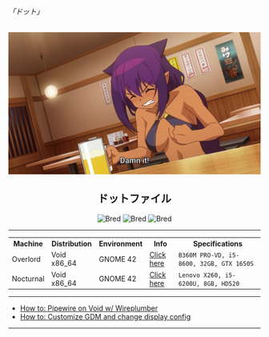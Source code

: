 <h6>「ドット」</h6>
<p align="center">
  <img src="images/banner1.jpg" alt="Bred">
</p>

<h2 align="center">ドットファイル</h2>

<p align="center">
  <img src="https://forthebadge.com/images/badges/compatibility-club-penguin.svg" alt="Bred">
  <img src="https://forthebadge.com/images/badges/just-plain-nasty.svg" alt="Bred">
  <img src="https://forthebadge.com/images/badges/built-with-swag.svg" alt="Bred">
</p>

** **

 <table align="center">
  <tr>
    <th>Machine</th>
    <th>Distribution</th>
    <th>Environment</th>
    <th>Info</th>
    <th>Specifications</th>
  </tr>
  <tr>
    <td>Overlord</td>
    <td>Void x86_64</td>
    <td>GNOME 42</td>
    <td>
      <a href="https://github.com/czarhex/dotfiles/blob/main/c/OVERLORD.md">Click here</a> 
    </td>
    <td>
      <code>B360M PRO-VD, i5-8600, 32GB, GTX 1650S</code>
    </td>
  </tr>
  <tr>
    <td>Nocturnal</td>
    <td>Void x86_64</td>
    <td>GNOME 42</td>
    <td>
      <a href="https://github.com/czarhex/dotfiles/blob/main/c/NOCTURNAL.md">Click here</a> 
    </td>
    <td>
      <code>Lenovo X260, i5-6200U, 8GB, HD520</code>
    </td>
  </tr>
<!--  <tr>
    <td>Evocative</td>
    <td>Void i686</td>
    <td>I3-GAPS</td>
    <td>
      <a href="https://www.youtube.com/watch?v=dQw4w9WgXcQ">Click here</a> 
    </td>
    <td>
      <code>IBM X60, Core Duo L2400, 3GB, Intel GMA 950</code>
    </td>
  </tr> -->
<!--  <tr>
    <td>Tenacious</td>
    <td>Void i686</td>
    <td>Ratpoison</td>
    <td>
      <a href="https://youtu.be/KrwdRMWnt14?t=12">Click here</a>
    </td>
    <td>
      <code>IBM T41, Pentium M, 2GB, ATI MR 7500</code>
    </td>
  </tr> -->
</table> 

** **

* [How to: Pipewire on Void w/ Wireplumber](https://github.com/czarhex/dotfiles/blob/main/c/PIPEVOID.md)
* [How to: Customize GDM and change display config](https://github.com/czarhex/dotfiles/blob/main/c/GDMCUSTOM.md)

** **
